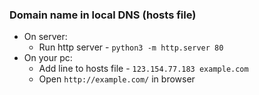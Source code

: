### Domain name in local DNS (hosts file)
* On server:
    * Run http server - `python3 -m http.server 80`
* On your pc:
    * Add line to hosts file - `123.154.77.183 example.com`
    * Open `http://example.com/` in browser


